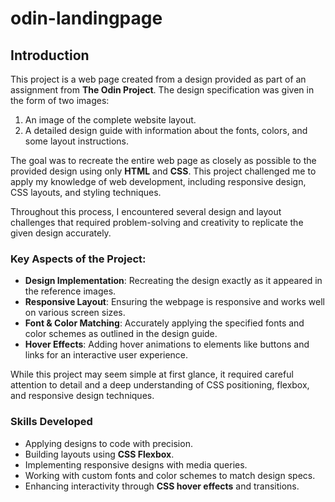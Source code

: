 # odin-landingpage
## Introduction

This project is a web page created from a design provided as part of an assignment from **The Odin Project**. The design specification was given in the form of two images: 

1. An image of the complete website layout.
2. A detailed design guide with information about the fonts, colors, and some layout instructions.

The goal was to recreate the entire web page as closely as possible to the provided design using only **HTML** and **CSS**. This project challenged me to apply my knowledge of web development, including responsive design, CSS layouts, and styling techniques.

Throughout this process, I encountered several design and layout challenges that required problem-solving and creativity to replicate the given design accurately.

### Key Aspects of the Project:

- **Design Implementation**: Recreating the design exactly as it appeared in the reference images.
- **Responsive Layout**: Ensuring the webpage is responsive and works well on various screen sizes.
- **Font & Color Matching**: Accurately applying the specified fonts and color schemes as outlined in the design guide.
- **Hover Effects**: Adding hover animations to elements like buttons and links for an interactive user experience.

While this project may seem simple at first glance, it required careful attention to detail and a deep understanding of CSS positioning, flexbox, and responsive design techniques.

### Skills Developed

- Applying designs to code with precision.
- Building layouts using **CSS Flexbox**.
- Implementing responsive designs with media queries.
- Working with custom fonts and color schemes to match design specs.
- Enhancing interactivity through **CSS hover effects** and transitions.
